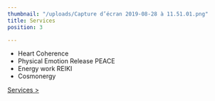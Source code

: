 ```yaml
---
thumbnail: "/uploads/Capture d’écran 2019-08-28 à 11.51.01.png"
title: Services
position: 3

---
```

* Heart Coherence
* Physical Emotion Release PEACE
* Energy work REIKI
* Cosmonergy

[Services >](/en/services)